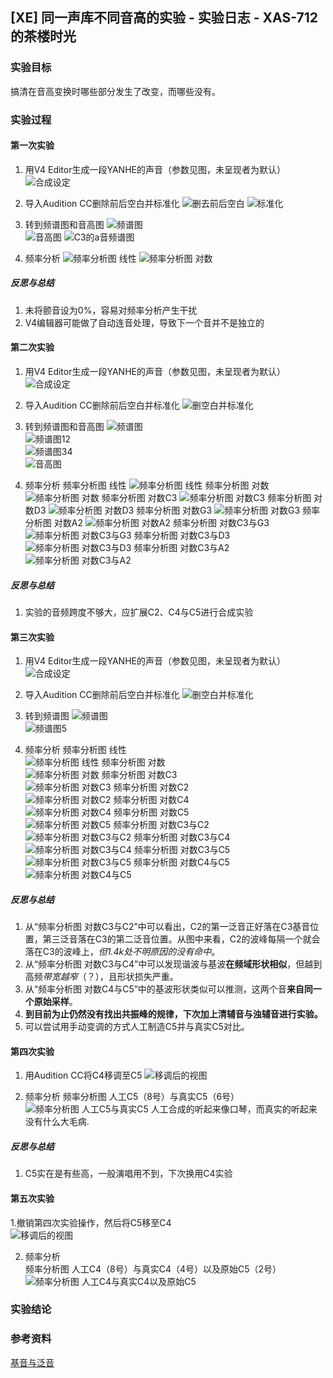 ## \[XE\] 同一声库不同音高的实验 - 实验日志 - XAS-712的茶楼时光

### 实验目标
搞清在音高变换时哪些部分发生了改变，而哪些没有。

### 实验过程
#### 第一次实验
1. 用V4 Editor生成一段YANHE的声音（参数见图，未呈现者为默认）
![合成设定](/asset/explog/xe/img001.PNG)

2. 导入Audition CC删除前后空白并标准化
![删去前后空白](/asset/explog/xe/img002.PNG)
![标准化](/asset/explog/xe/img003.PNG)

3. 转到频谱图和音高图
![频谱图](/asset/explog/xe/img004.PNG)  
![音高图](/asset/explog/xe/img005.PNG)
![C3的a音频谱图](/asset/explog/xe/img006.PNG)

4. 频率分析
![频率分析图 线性](/asset/explog/xe/img007.PNG)
![频率分析图 对数](/asset/explog/xe/img008.PNG)

##### 反思与总结
1. 未将颤音设为0%，容易对频率分析产生干扰
2. V4编辑器可能做了自动连音处理，导致下一个音并不是独立的

#### 第二次实验
1. 用V4 Editor生成一段YANHE的声音（参数见图，未呈现者为默认）
![合成设定](/asset/explog/xe/img009.PNG)

2. 导入Audition CC删除前后空白并标准化
![删空白并标准化](/asset/explog/xe/img010.PNG)

3. 转到频谱图和音高图
![频谱图](/asset/explog/xe/img011.PNG)  
![频谱图12](/asset/explog/xe/img012.PNG)  
![频谱图34](/asset/explog/xe/img013.PNG)  
![音高图](/asset/explog/xe/img014.PNG)

4. 频率分析
频率分析图 线性
![频率分析图 线性](/asset/explog/xe/img015.PNG)
频率分析图 对数
![频率分析图 对数](/asset/explog/xe/img016.PNG)
频率分析图 对数C3
![频率分析图 对数C3](/asset/explog/xe/img017.PNG)
频率分析图 对数D3
![频率分析图 对数D3](/asset/explog/xe/img018.PNG)
频率分析图 对数G3
![频率分析图 对数G3](/asset/explog/xe/img019.PNG)
频率分析图 对数A2
![频率分析图 对数A2](/asset/explog/xe/img020.PNG)
频率分析图 对数C3与G3
![频率分析图 对数C3与G3](/asset/explog/xe/img021.PNG)
频率分析图 对数C3与D3
![频率分析图 对数C3与D3](/asset/explog/xe/img022.PNG)
频率分析图 对数C3与A2
![频率分析图 对数C3与A2](/asset/explog/xe/img023.PNG)

##### 反思与总结
1. 实验的音频跨度不够大，应扩展C2、C4与C5进行合成实验

#### 第三次实验
1. 用V4 Editor生成一段YANHE的声音（参数见图，未呈现者为默认）
![合成设定](/asset/explog/xe/img024.PNG)

2. 导入Audition CC删除前后空白并标准化
![删空白并标准化](/asset/explog/xe/img025.PNG)

3. 转到频谱图
![频谱图](/asset/explog/xe/img026.PNG)  
![频谱图5](/asset/explog/xe/img027.PNG)  

4. 频率分析
频率分析图 线性  
![频率分析图 线性](/asset/explog/xe/img028.PNG)
频率分析图 对数  
![频率分析图 对数](/asset/explog/xe/img029.PNG)
频率分析图 对数C3  
![频率分析图 对数C3](/asset/explog/xe/img017.PNG)
频率分析图 对数C2  
![频率分析图 对数C2](/asset/explog/xe/img031.PNG)
频率分析图 对数C4  
![频率分析图 对数C4](/asset/explog/xe/img032.PNG)
频率分析图 对数C5  
![频率分析图 对数C5](/asset/explog/xe/img033.PNG)
频率分析图 对数C3与C2  
![频率分析图 对数C3与C2](/asset/explog/xe/img030.PNG)
频率分析图 对数C3与C4  
![频率分析图 对数C3与C4](/asset/explog/xe/img034.PNG)
频率分析图 对数C3与C5  
![频率分析图 对数C3与C5](/asset/explog/xe/img035.PNG)
频率分析图 对数C4与C5  
![频率分析图 对数C4与C5](/asset/explog/xe/img036.PNG)

##### 反思与总结
1. 从“频率分析图 对数C3与C2”中可以看出，C2的第一泛音正好落在C3基音位置，第三泛音落在C3的第二泛音位置。从图中来看，C2的波峰每隔一个就会落在C3的波峰上，*但1.4k处不明原因的没有命中*。  
2. 从“频率分析图 对数C3与C4”中可以发现谐波与基波**在频域形状相似**，但越到高频*带宽越窄*（？），且形状损失严重。  
3. 从“频率分析图 对数C4与C5”中的基波形状类似可以推测，这两个音**来自同一个原始采样**。  
4. **到目前为止仍然没有找出共振峰的规律，下次加上清辅音与浊辅音进行实验。**  
5. 可以尝试用手动变调的方式人工制造C5并与真实C5对比。  

#### 第四次实验
1. 用Audition CC将C4移调至C5
![移调后的视图](/asset/explog/xe/img037.PNG)  

2. 频率分析
频率分析图 人工C5（8号）与真实C5（6号）  
![频率分析图 人工C5与真实C5](/asset/explog/xe/img038.PNG)
人工合成的听起来像口琴，而真实的听起来没有什么大毛病.  

##### 反思与总结
1. C5实在是有些高，一般演唱用不到，下次换用C4实验

#### 第五次实验
1.撤销第四次实验操作，然后将C5移至C4  
![移调后的视图](/asset/explog/xe/img039.PNG)

2. 频率分析  
频率分析图 人工C4（8号）与真实C4（4号）以及原始C5（2号）  
![频率分析图 人工C4与真实C4以及原始C5](/asset/explog/xe/img040.PNG)

### 实验结论

### 参考资料
[基音与泛音](http://tieba.baidu.com/p/3552553058)
